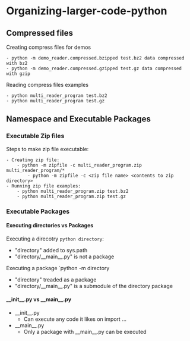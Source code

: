 # Organizing-larger-code-python

## Compressed files
Creating compress files for demos
```
- python -m demo_reader.compressed.bzipped test.bz2 data compressed with bz2
- python -m demo_reader.compressed.gzipped test.gz data compressed with gzip
```

Reading compress files examples
```
- python multi_reader_program test.bz2
- python multi_reader_program test.gz
```

## Namespace and Executable Packages

### Executable Zip files
Steps to make zip file executable:
```
- Creating zip file:
    - python -m zipfile -c multi_reader_program.zip multi_reader_program/*
        - python -m zipfile -c <zip file name> <contents to zip directory>
- Running zip file examples:
    - python multi_reader_program.zip test.bz2
    - python multi_reader_program.zip test.gz
```

### Executable Packages
#### **Executing directories vs Packages**
Executing a direcotry `python directory`:
- "directory" added to sys.path
- "directory/\_\_main\_\_.py" is not a package

Executing a package `python -m directory
- "directory" treaded as a package
- "directory/\_\_main\_\_.py" is a submodule of the directory package

#### **\_\_init\_\_.py vs \_\_main\_\_.py**
- \_\_init\_\_.py
    - Can execute any code it likes on import ...
- \_\_main\_\_.py
    - Only a package with \_\_main\_\_.py can be executed
